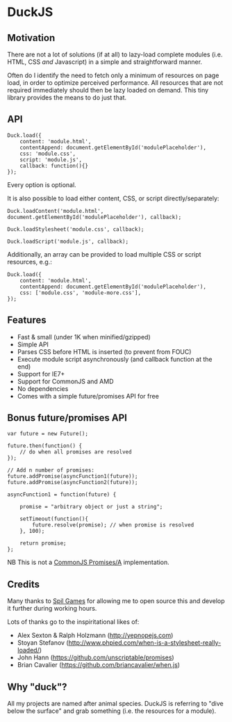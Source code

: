 # DuckJS

## Motivation

There are not a lot of solutions (if at all) to lazy-load complete modules (i.e. HTML, CSS _and_ Javascript) in a simple and straightforward manner.

Often do I identify the need to fetch only a minimum of resources on page load, in order to optimize perceived performance. All resources that are not required immediately should then be lazy loaded on demand. This tiny library provides the means to do just that.

## API

    Duck.load({
        content: 'module.html',
        contentAppend: document.getElementById('modulePlaceholder'),
        css: 'module.css',
        script: 'module.js',
        callback: function(){}
    });

Every option is optional.

It is also possible to load either content, CSS, or script directly/separately:

    Duck.loadContent('module.html', document.getElementById('modulePlaceholder'), callback);

    Duck.loadStylesheet('module.css', callback);

    Duck.loadScript('module.js', callback);

Additionally, an array can be provided to load multiple CSS or script resources, e.g.:

    Duck.load({
        content: 'module.html',
        contentAppend: document.getElementById('modulePlaceholder'),
        css: ['module.css', 'module-more.css'],
    });


## Features

* Fast & small (under 1K when minified/gzipped)
* Simple API
* Parses CSS before HTML is inserted (to prevent from FOUC)
* Execute module script asynchronously (and callback function at the end)
* Support for IE7+
* Support for CommonJS and AMD
* No dependencies
* Comes with a simple future/promises API for free

## Bonus future/promises API

    var future = new Future();

    future.then(function() {
        // do when all promises are resolved
    });

    // Add n number of promises:
    future.addPromise(asyncFunction1(future));
    future.addPromise(asyncFunction2(future));

    asyncFunction1 = function(future) {

        promise = "arbitrary object or just a string";

        setTimeout(function(){
            future.resolve(promise); // when promise is resolved
        }, 100);

        return promise;
    };

NB This is not a [CommonJS Promises/A](http://wiki.commonjs.org/wiki/Promises/A) implementation.

## Credits

Many thanks to [Spil Games](http://www.spilgames.com) for allowing me to open source this and develop it further during working hours.

Lots of thanks go to the inspiritational likes of:

* Alex Sexton & Ralph Holzmann (http://yepnopejs.com)
* Stoyan Stefanov (http://www.phpied.com/when-is-a-stylesheet-really-loaded/)
* John Hann (https://github.com/unscriptable/promises)
* Brian Cavalier (https://github.com/briancavalier/when.js)

## Why "duck"?

All my projects are named after animal species. DuckJS is referring to "dive below the surface" and grab something (i.e. the resources for a module).
